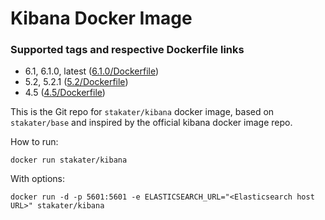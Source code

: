 # Kibana Docker Image

### Supported tags and respective Dockerfile links
* 6.1, 6.1.0, latest ([6.1.0/Dockerfile](https://github.com/stakater/dockerfile-kibana/blob/master/6.1.0/Dockerfile))
* 5.2, 5.2.1 ([5.2/Dockerfile](https://github.com/stakater/dockerfile-kibana/blob/master/5.2/Dockerfile))
* 4.5 ([4.5/Dockerfile](https://github.com/stakater/dockerfile-kibana/blob/master/4.5/Dockerfile))

This is the Git repo for `stakater/kibana` docker image, based on `stakater/base` and inspired by the official kibana docker image repo.


How to run:

```
docker run stakater/kibana
```

With options:
```
docker run -d -p 5601:5601 -e ELASTICSEARCH_URL="<Elasticsearch host URL>" stakater/kibana
```